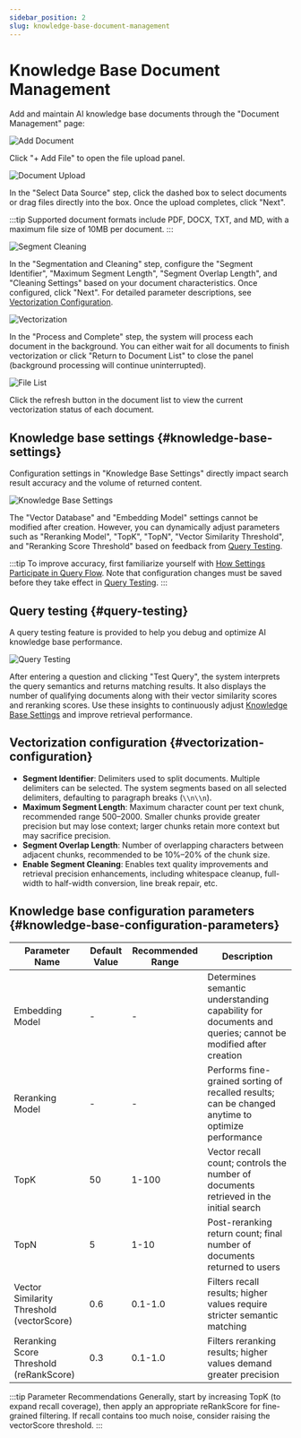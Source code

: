 ```yaml
---
sidebar_position: 2
slug: knowledge-base-document-management
---
```


# Knowledge Base Document Management

Add and maintain AI knowledge base documents through the "Document Management" page:

![Add Document](./img/add-document-alt.png)

Click "+ Add File" to open the file upload panel.

![Document Upload](./img/document-upload.png)

In the "Select Data Source" step, click the dashed box to select documents or drag files directly into the box. Once the upload completes, click "Next".

:::tip
Supported document formats include PDF, DOCX, TXT, and MD, with a maximum file size of 10MB per document.
:::

![Segment Cleaning](./img/segment-cleaning.png)

In the "Segmentation and Cleaning" step, configure the "Segment Identifier", "Maximum Segment Length", "Segment Overlap Length", and "Cleaning Settings" based on your document characteristics. Once configured, click "Next". For detailed parameter descriptions, see [Vectorization Configuration](#vectorization-configuration).

![Vectorization](./img/vectorization.png)

In the "Process and Complete" step, the system will process each document in the background. You can either wait for all documents to finish vectorization or click "Return to Document List" to close the panel (background processing will continue uninterrupted).

![File List](./img/file-list.png)

Click the refresh button in the document list to view the current vectorization status of each document.


## Knowledge base settings {#knowledge-base-settings}
Configuration settings in "Knowledge Base Settings" directly impact search result accuracy and the volume of returned content.

![Knowledge Base Settings](./img/knowledge-base-settings.png)

The "Vector Database" and "Embedding Model" settings cannot be modified after creation. However, you can dynamically adjust parameters such as "Reranking Model", "TopK", "TopN", "Vector Similarity Threshold", and "Reranking Score Threshold" based on feedback from [Query Testing](#query-testing).

:::tip
To improve accuracy, first familiarize yourself with [How Settings Participate in Query Flow](./keyword-and-semantic-search#how-ai-knowledge-base-settings-participate-in-query-flow). Note that configuration changes must be saved before they take effect in [Query Testing](#query-testing).
:::

## Query testing {#query-testing}
A query testing feature is provided to help you debug and optimize AI knowledge base performance.

![Query Testing](./img/query-test.png)

After entering a question and clicking "Test Query", the system interprets the query semantics and returns matching results. It also displays the number of qualifying documents along with their vector similarity scores and reranking scores. Use these insights to continuously adjust [Knowledge Base Settings](#knowledge-base-settings) and improve retrieval performance.

## Vectorization configuration {#vectorization-configuration}
- **Segment Identifier**: Delimiters used to split documents. Multiple delimiters can be selected. The system segments based on all selected delimiters, defaulting to paragraph breaks (`\\n\\n`).
- **Maximum Segment Length**: Maximum character count per text chunk, recommended range 500–2000. Smaller chunks provide greater precision but may lose context; larger chunks retain more context but may sacrifice precision.
- **Segment Overlap Length**: Number of overlapping characters between adjacent chunks, recommended to be 10%–20% of the chunk size.
- **Enable Segment Cleaning**: Enables text quality improvements and retrieval precision enhancements, including whitespace cleanup, full-width to half-width conversion, line break repair, etc.

## Knowledge base configuration parameters {#knowledge-base-configuration-parameters}
| Parameter Name | Default Value | Recommended Range | Description |
|---------|--------|----------|------|
| Embedding Model | - | - | Determines semantic understanding capability for documents and queries; cannot be modified after creation |
| Reranking Model | - | - | Performs fine-grained sorting of recalled results; can be changed anytime to optimize performance |
| TopK | 50 | 1-100 | Vector recall count; controls the number of documents retrieved in the initial search |
| TopN | 5 | 1-10 | Post-reranking return count; final number of documents returned to users |
| Vector Similarity Threshold (vectorScore) | 0.6 | 0.1-1.0 | Filters recall results; higher values require stricter semantic matching |
| Reranking Score Threshold (reRankScore) | 0.3 | 0.1-1.0 | Filters reranking results; higher values demand greater precision |

:::tip Parameter Recommendations
Generally, start by increasing TopK (to expand recall coverage), then apply an appropriate reRankScore for fine-grained filtering. If recall contains too much noise, consider raising the vectorScore threshold.
:::

